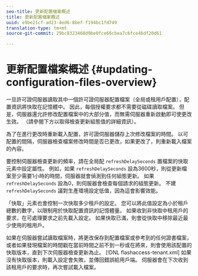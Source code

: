 ```yaml
---
seo-title: 更新配置檔案概述
title: 更新配置檔案概述
uuid: e9be21cf-ad23-4ed6-8bef-f194bc1fd749
translation-type: tm+mt
source-git-commit: 29bc8323460d9be0fce66cbea7c6fce46df20d61

---
```



# 更新配置檔案概述 {#updating-configuration-files-overview}

一旦許可證伺服器讀取其中一個許可證伺服器配置檔案（全局或租用戶配置），配置資訊將快取在記憶體中。 因此，每個授權要求都不需要從磁碟讀取檔案。 但是，伺服器還允許修改配置檔案中的大部分值，而無需伺服器重新啟動即可使更改生效。 （請參閱下方以取得檢查更新組態值的詳細資訊）。

為了在進行更改時重新載入配置，許可證伺服器儲存上次修改檔案的時間。 以可配置的間隔，伺服器檢查檔案修改時間是否已更改，如果更改了，則重新載入檔案的內容。

要控制伺服器檢查更新的頻率，請在全局配 `refreshDelaySeconds` 置檔案的快取元素中設定屬性。 例如，如果 `refreshDelaySeconds` 設為3600秒，則從更新檔案至少需要1小時的時間，伺服器就會偵測到任何組態更新。 如果 `refreshDelaySeconds` 設為0，則伺服器會檢查每個請求的組態更新。 不建 `refreshDelaySeconds` 議對生產環境設定低值，因為這會影響效能。

「快取」元素也會控制一次快取多少租戶的設定。 您可以將此值設定為小於租戶總數的數字，以限制用於快取配置資訊的記憶體量。 如果收到非快取中租用戶的要求，在可處理要求之前先載入設定。 如果快取已滿，則會從快取中移除最近最少使用的租用戶。

如果在伺服器嘗試讀取檔案時，將更改保存到配置檔案或參考到的任何證書檔案，或者如果發現檔案的時間戳在當前時間之前不到一秒或在將來，則會使用該配置的快取版本，直到下次伺服器檢查更新為止。 [!DNL flashaccess-tenant.xml] 如果沒有快取版本，則載入設定會失敗，並傳回錯誤給用戶端。 伺服器會在下次收到該租用戶的要求時，再次嘗試載入檔案。
